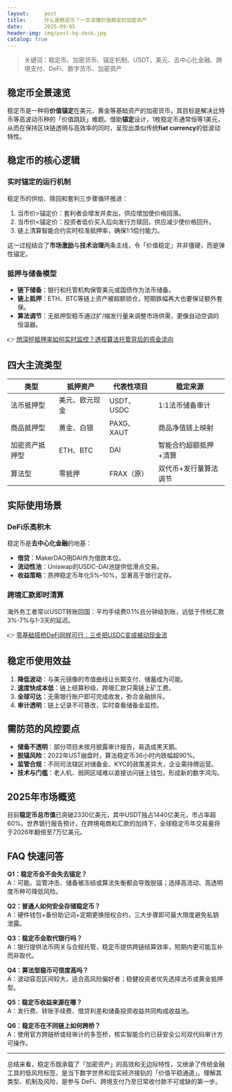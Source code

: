 ```yaml
---
layout:     post
title:      什么是稳定币？一文读懂价值稳定的加密资产
date:       2025-09-05
header-img: img/post-bg-desk.jpg
catalog: true
---
```


> 关键词：稳定币、加密货币、锚定机制、USDT、美元、去中心化金融、跨境支付、DeFi、数字货币、加密资产

## 稳定币全景速览

稳定币是一种将**价值锚定**在美元、黄金等基础资产的加密货币，其目标是解决比特币等高波动币种的「价值跳跃」难题。借助**锚定**设计，1枚稳定币通常恒等1美元，从而在保持区块链透明与高效率的同时，呈现出类似传统**fiat currency**的低波动特性。

## 稳定币的核心逻辑

### 实时锚定的运行机制

稳定币的供给、赎回和套利三步骤循环推进：

1. 当市价>锚定价：套利者会增发并卖出，供应增加使价格回落。  
2. 当市价<锚定价：投资者低价买入后向发行方赎回，供应减少使价格回升。  
3. 链上清算智能合约实时校准抵押率，确保1:1偿付能力。

这一过程结合了**市场激励**与**技术治理**两条主线，令「价值稳定」并非僵硬，而是弹性锚定。

### 抵押与储备模型

- **链下储备**：银行和托管机构保管美元或国债作为法币储备。  
- **链上抵押**：ETH、BTC等链上资产被超额锁仓，短期跌幅再大也要保证额外套保。  
- **算法调节**：无抵押型稳币通过扩/缩发行量来调整市场供需，更像自动空调的恒温器。

👉 [想深挖抵押率如何实时监控？透视算法托管背后的资金流向](https://okxdog.com/)

## 四大主流类型

| 类型             | 抵押资产           | 代表性项目   | 稳定来源                     |
|------------------|--------------------|--------------|------------------------------|
| 法币抵押型       | 美元、欧元现金     | USDT、USDC   | 1:1法币储备审计              |
| 商品抵押型       | 黄金、白银         | PAXG、XAUT   | 商品净值链上映射             |
| 加密资产抵押型   | ETH、BTC           | DAI          | 智能合约超额抵押+清算        |
| 算法型           | 零抵押              | FRAX（原）   | 双代币+发行量算法调节        |

## 实际使用场景

### DeFi乐高积木
稳定币是**去中心化金融**的地基：  
- **借贷**：MakerDAO用DAI作为借款本位。  
- **流动性池**：Uniswap的USDC-DAI池提供低滑点交易。  
- **收益策略**：质押稳定币年化5%–10%，显著高于银行定存。

### 跨境汇款即时清算
海外务工者常以USDT转账回国：平均手续费0.1%且分钟级到账，远低于传统汇款3%-7%与1-3天的延迟。

👉 [零基础搭桥DeFi同样可行：三步把USDC变成被动现金流](https://okxdog.com/)

## 稳定币使用效益

1. **降低波动**：与美元镜像的市值曲线让长期支付、储蓄成为可能。  
2. **速度快成本低**：链上结算秒级，跨境汇款只需链上矿工费。  
3. **全球可达**：无需银行账户即可完成收发，弥合金融排斥。  
4. **审计透明**：链上记录不可篡改，实时查看储备金监控。  

## 需防范的风控要点

- **储备不透明**：部分项目未按月披露审计报告，易造成黑天鹅。  
- **脱锚风险**：2022年UST崩盘时，算法稳定币36小时内跌幅超90%。  
- **监管合规**：不同司法辖区对储备金、KYC的政策差异大，企业需持牌运营。  
- **技术与门槛**：老人机、弱网区域难以直接访问链上钱包，形成新的数字鸿沟。

## 2025年市场概览

目前**稳定币总市值**已突破2330亿美元，其中USDT独占1440亿美元，市占率超60%。世界银行报告预计，在跨境电商和汇款的加持下，全球稳定币年交易量将于2026年翻倍至7万亿美元。

## FAQ 快速问答

**Q1：稳定币会不会失去锚定？**  
A：可能。监管冲击、储备被冻结或算法失衡都会导致脱锚；选择高流动、高透明度币种可降低风险。

**Q2：普通人如何安全存储稳定币？**  
A：硬件钱包+备份助记词+定期更换授权合约，三大步骤即可最大限度避免私钥泄露。

**Q3：稳定币会取代银行吗？**  
A：银行提供法币网关与合规托管，稳定币提供跨链结算效率，短期内更可能互补而非取代。

**Q4：算法型稳币可信度高吗？**  
A：波动容忍区间较大，适合高风险偏好者；稳健投资者优先选择法币或黄金抵押型。

**Q5：稳定币收益来源在哪？**  
A：发行费、转账手续费、借贷利差和储备投资收益共同构成收益池。

**Q6：稳定币在不同链上如何跨桥？**  
A：使用官方跨链桥或经审计的多签桥，核实智能合约已获安全公司双代码审计方可操作。

---

总结来看，稳定币既承载了「加密资产」的高效和无边际特性，又继承了传统金融工具的低风险标签，是当下数字世界和现实经济接轨的「价值平稳通道」。理解其类型、机制及风险，是参与 DeFi、跨境支付乃至日常收付款不可或缺的第一步。